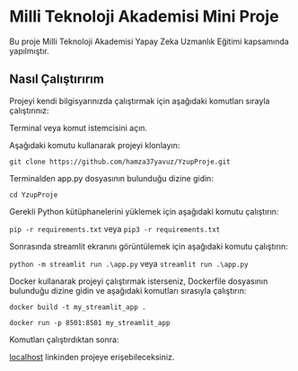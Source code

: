 # Milli Teknoloji Akademisi Mini Proje

Bu proje Milli Teknoloji Akademisi Yapay Zeka Uzmanlık Eğitimi kapsamında yapılmıştır.

## Nasıl Çalıştırırım

Projeyi kendi bilgisyarınızda çalıştırmak için aşağıdaki komutları sırayla çalıştırınız:

Terminal veya komut istemcisini açın.

Aşağıdaki komutu kullanarak projeyi klonlayın:

`git clone https://github.com/hamza37yavuz/YzupProje.git`

Terminalden app.py dosyasının bulunduğu dizine gidin:

`cd YzupProje`

Gerekli Python kütüphanelerini yüklemek için aşağıdaki komutu çalıştırın:

`pip -r requirements.txt` veya `pip3 -r requirements.txt`

Sonrasında streamlit ekranını görüntülemek için aşağıdaki komutu çalıştırın:

`python -m streamlit run .\app.py` veya `streamlit run .\app.py`

Docker kullanarak projeyi çalıştırmak isterseniz, Dockerfile dosyasının bulunduğu dizine gidin ve aşağıdaki komutları sırasıyla çalıştırın:

`docker build -t my_streamlit_app . `

`docker run -p 8501:8501 my_streamlit_app`

Komutları çalıştırdıktan sonra:

[localhost](http://localhost:8501/) linkinden projeye erişebileceksiniz.



